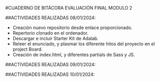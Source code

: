 #CUADERNO DE BITÁCORA EVALUACIÓN FINAL MODULO 2 

##ACTIVIDADES REALIZADAS 08/01/2024: 
- Creación nuevo repositorio desde enlace proporcionado.
- Repertorio clonado en el ordenador.
- Descargar e incluir Starter Kit de Adalab.
- Releer el enunciado, y plasmar los diferente hitos del proyecto en el project Board.
- Creación de index.html, y diferentes partials de Sass y JS. 

##ACTIVIDADES REALIZADAS 09/01/2024: 

##ACTIVIDADES REALIZADAS 10/01/2024: 
